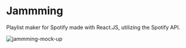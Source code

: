 # Jammming
Playlist maker for Spotify made with React.JS, utilizing the Spotify API.

![jammming-mock-up](https://user-images.githubusercontent.com/81391345/127500283-7a33fa50-e3c2-4f59-99b6-2ee61fb9fa96.png)


